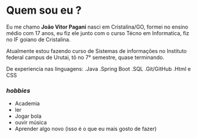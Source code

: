 # Quem sou eu ?

Eu me chamo **João Vitor Pagani** nasci em Cristalina/GO, formei no ensino médio com 17 anos, eu fiz ele junto com o curso Técno em Informatica, fiz no IF goiano de Cristalina.

Atualmente estou fazendo curso de Sistemas de informações no Instituto federal campus de Urutai, tô no 7° semestre, quase terminando.

De experiencia nas linguagens: 
.Java
.Spring Boot
.SQL
.Git/GitHub
.Html e CSS

### _hobbies_
* Academia
* ler
* Jogar bola
* ouvir música
* Aprender algo novo (isso é o que eu mais gosto de fazer)
